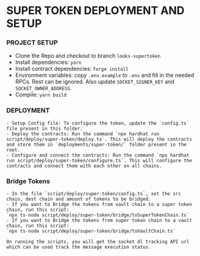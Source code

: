 # SUPER TOKEN DEPLOYMENT AND SETUP

### PROJECT SETUP

- Clone the Repo and checkout to branch `looks-supertoken`
- Install dependencies: `yarn`
- Install contract dependencies: `forge install`
- Environment variables: copy `.env.example` to `.env` and fill in the needed RPCs. Rest can be ignored. Also update `SOCKET_SIGNER_KEY` and `SOCKET_OWNER_ADDRESS`.
- Compile: `yarn build`

### DEPLOYMENT

    - Setup Config file: To configure the token, update the `config.ts` file present in this folder.
    - Deploy the contracts: Run the command `npx hardhat run script/deploy/super-token/deploy.ts`. This will deploy the contracts and store them in `deployments/super-token/` folder present in the root.
    - Configure and connect the contracts: Run the command `npx hardhat run script/deploy/super-token/configure.ts`. This will configure the contracts and connect them with each other on all chains.

### Bridge Tokens

    - In the file `script/deploy/super-token/config.ts`, set the src chain, dest chain and amount of tokens to be bridged.
    - If you want to Bridge the tokens from vault chain to a super token chain, run this script:
    `npx ts-node script/deploy/super-token/bridge/toSuperTokenChain.ts`
    - If you want to Bridge the tokens from super token chain to a vault chain, run this script:
    `npx ts-node script/deploy/super-token/bridge/toVaultChain.ts`

    On running the scripts, you will get the socket dl tracking API url which can be used track the message execution status.
